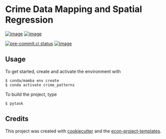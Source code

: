 # Crime Data Mapping and Spatial Regression

[![image](https://img.shields.io/github/actions/workflow/status/mushtary-mumu/crime_patterns/main.yml?branch=main)](https://github.com/mushtary-mumu/crime_patterns/actions?query=branch%3Amain) [![image](https://codecov.io/gh/mushtary-mumu/crime_patterns/branch/main/graph/badge.svg)](https://codecov.io/gh/mushtary-mumu/crime_patterns)

[![pre-commit.ci status](https://results.pre-commit.ci/badge/github/mushtary-mumu/crime_patterns/main.svg)](https://results.pre-commit.ci/latest/github/mushtary-mumu/crime_patterns/main)
[![image](https://img.shields.io/badge/code%20style-black-000000.svg)](https://github.com/psf/black)

## Usage

To get started, create and activate the environment with

```console
$ conda/mamba env create
$ conda activate crime_patterns
```

To build the project, type

```console
$ pytask
```

## Credits

This project was created with [cookiecutter](https://github.com/audreyr/cookiecutter)
and the
[econ-project-templates](https://github.com/OpenSourceEconomics/econ-project-templates).
